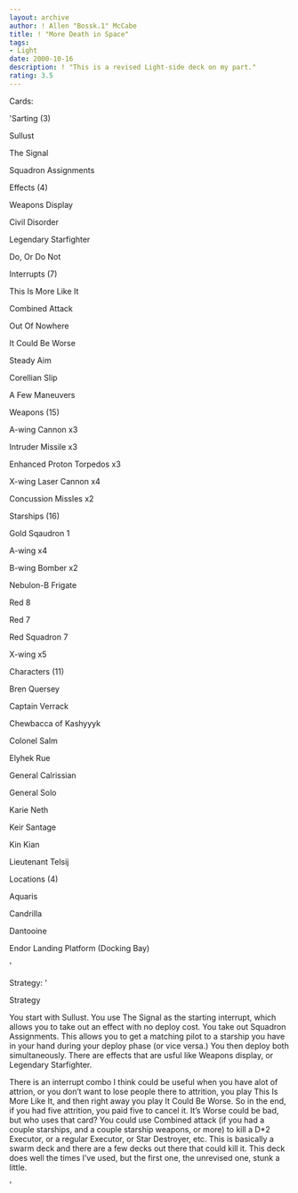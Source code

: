 ```yaml
---
layout: archive
author: ! Allen "Bossk.1" McCabe
title: ! "More Death in Space"
tags:
- Light
date: 2000-10-16
description: ! "This is a revised Light-side deck on my part."
rating: 3.5
---
```

Cards: 

'Sarting (3) 

Sullust 

The Signal 

Squadron Assignments 


Effects (4) 

Weapons Display 

Civil Disorder 

Legendary Starfighter 

Do, Or Do Not 


Interrupts (7) 

This Is More Like It 

Combined Attack 

Out Of Nowhere 

It Could Be Worse 

Steady Aim 

Corellian Slip 

A Few Maneuvers 


Weapons (15) 

A-wing Cannon x3 

Intruder Missile x3 

Enhanced Proton Torpedos x3 

X-wing Laser Cannon x4 

Concussion Missles x2


Starships (16) 

Gold Sqaudron 1

A-wing x4 

B-wing Bomber x2 

Nebulon-B Frigate 

Red 8 

Red 7 

Red Squadron 7 

X-wing x5


Characters (11) 

Bren Quersey 

Captain Verrack

Chewbacca of Kashyyyk 

Colonel Salm 

Elyhek Rue 

General Calrissian

General Solo 

Karie Neth 

Keir Santage 

Kin Kian 

Lieutenant Telsij 


Locations (4) 

Aquaris 

Candrilla 

Dantooine 

Endor Landing Platform (Docking Bay) 


'

Strategy: '

Strategy

  You start with Sullust. You use The Signal as the starting interrupt, which allows you to take out an effect with no deploy cost. You take out Squadron Assignments. This allows you to get a matching pilot to a starship you have in your hand during your deploy phase (or vice versa.) You then deploy both simultaneously. There are effects that are usful like Weapons display, or Legendary Starfighter. 

  There is an interrupt combo I think could be useful when you have alot of attrion, or you don’t want to lose people there to attrition, you play This Is More Like It, and then right away you play It Could Be Worse. So in the end, if you had five attrition, you paid five to cancel it. It’s Worse could be bad, but who uses that card? You could use Combined attack (if you had a couple starships, and a couple starship weapons, or more) to kill a D*2 Executor, or a regular Executor, or Star Destroyer, etc. This is basically a swarm deck and there are a few decks out there that could kill it.  This deck does well the times I’ve used, but the first one, the unrevised one, stunk a little.

'